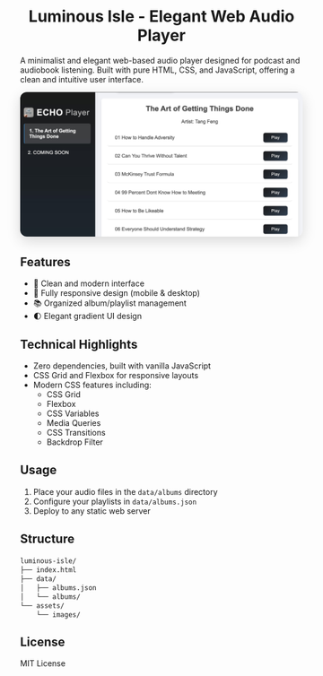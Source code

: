 <div align="center">
  <h1>Luminous Isle - Elegant Web Audio Player</h1>
</div>

A minimalist and elegant web-based audio player designed for podcast and audiobook listening. Built with pure HTML, CSS, and JavaScript, offering a clean and intuitive user interface.


<div align="center">
  <img src="./assets/images/preview.jpg" alt="App Preview" width="600" style="border-radius: 12px; box-shadow: 0 8px 24px rgba(0,0,0,0.15);">
</div>

## Features

- 🎨 Clean and modern interface
- 📱 Fully responsive design (mobile & desktop)
- 📚 Organized album/playlist management
- 🌓 Elegant gradient UI design

## Technical Highlights

- Zero dependencies, built with vanilla JavaScript
- CSS Grid and Flexbox for responsive layouts
- Modern CSS features including:
  - CSS Grid
  - Flexbox
  - CSS Variables
  - Media Queries
  - CSS Transitions
  - Backdrop Filter

## Usage

1. Place your audio files in the `data/albums` directory
2. Configure your playlists in `data/albums.json`
3. Deploy to any static web server

## Structure

```
luminous-isle/
├── index.html
├── data/
│   ├── albums.json
│   └── albums/
└── assets/
    └── images/
```

## License

MIT License
